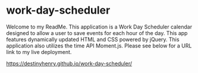 # work-day-scheduler

Welcome to my ReadMe. 
This application is a Work Day Scheduler calendar designed to allow a user to save events for each hour of the day. 
This app features dynamically updated HTML and CSS powered by jQuery. This application also utilizes the time API Moment.js.
Please see below for a URL link to my live deployment.

https://destinyhenry.github.io/work-day-scheduler/
